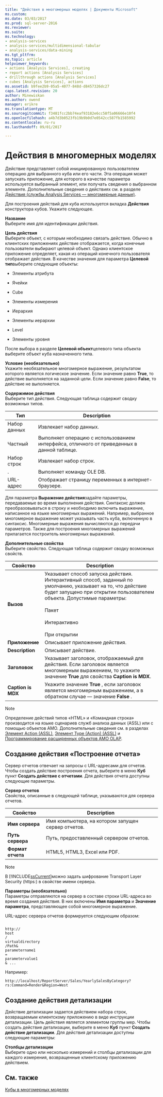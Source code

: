 ```yaml
---
title: "Действия в многомерных моделях | Документы Microsoft"
ms.custom: 
ms.date: 03/03/2017
ms.prod: sql-server-2016
ms.reviewer: 
ms.suite: 
ms.technology:
- analysis-services
- analysis-services/multidimensional-tabular
- analysis-services/data-mining
ms.tgt_pltfrm: 
ms.topic: article
helpviewer_keywords:
- actions [Analysis Services], creating
- report actions [Analysis Services]
- drillthrough actions [Analysis Services]
- cubes [Analysis Services], actions
ms.assetid: b9fee2b9-05a5-4077-848d-d8457326dc27
caps.latest.revision: 20
author: Minewiskan
ms.author: owend
manager: erikre
ms.translationtype: MT
ms.sourcegitcommit: f3481fcc2bb74eaf93182e6cc58f5a06666e10f4
ms.openlocfilehash: a4b7d3b0523fb19b9b0d7e0542cc587fb1585992
ms.contentlocale: ru-ru
ms.lasthandoff: 09/01/2017

---
```

# <a name="actions-in-multidimensional-models"></a>Действия в многомерных моделях
  Действие представляет собой инициированную пользователем операцию для выбранного куба или его части. Эта операция может запускать приложение, для которого в качестве параметра используется выбранный элемент, или получать сведения о выбранном элементе. Дополнительные сведения о действиях см. в разделе [Действия (службы Analysis Services — многомерные данные)](../../analysis-services/multidimensional-models/actions-analysis-services-multidimensional-data.md).  
  
 Для построения действий для куба используется вкладка **Действия** конструктора кубов. Укажите следующее.  
  
 **Название**  
 Выберите имя для идентификации действия.  
  
 **Цель действия**  
 Выберите объект, с которым необходимо связать действие. Обычно в клиентских приложениях действие отображается, когда конечные пользователи выбирают целевой объект. Однако клиентское приложение определяет, какая из операций конечного пользователя отображает действия. В качестве значения для параметра **Целевой тип**выберите следующие объекты:  
  
-   Элементы атрибута  
  
-   Ячейки  
  
-   Cube  
  
-   Элементы измерения  
  
-   Иерархия  
  
-   Элементы иерархии  
  
-   Level  
  
-   Элементы уровня  
  
 После выбора в разделе **Целевой объект**целевого типа объекта выберите объект куба назначенного типа.  
  
 **Условие (необязательно)**  
 Укажите необязательное многомерное выражение, результатом которого является логическое значение. Если значение равно **True**, то действие выполняется на заданной цели. Если значение равно **False**, то действие не выполняется.  
  
 **Содержимое действия**  
 Выберите тип действия. Следующая таблица содержит сводку возможных типов.  
  
|Тип|Description|  
|----------|-----------------|  
|Набор данных|Извлекает набор данных.|  
|Частный|Выполняет операцию с использованием интерфейса, отличного от приведенных в данной таблице.|  
|Набор строк|Извлекает набор строк.|  
|.|Выполняет команду OLE DB.|  
|URL-адрес|Отображает страницу переменных в интернет-браузере.|  
  
 Для параметра **Выражение действия**задайте параметры, передаваемые во время выполнения действия. Синтаксис должен преобразовываться в строку и необходимо включить выражение, написанное на языке многомерных выражений. Например, выбранное многомерное выражение может указывать часть куба, включенную в синтаксис. Многомерные выражения вычисляются до передачи параметров. Также для построения многомерных выражений прилагается построитель многомерных выражений.  
  
 **Дополнительные свойства**  
 Выберите свойство. Следующая таблица содержит сводку возможных свойств.  
  
|Свойство|Description|  
|--------------|-----------------|  
|**Вызов**|Указывает способ запуска действия. Интерактивный способ, заданный по умолчанию, указывает на то, что действие будет запущено при открытии пользователем объекта. Допустимые параметры:<br /><br /> Пакет<br /><br /> Интерактивно<br /><br /> При открытии|  
|**Приложение**|Описывает приложение действия.|  
|**Description**|Описывает действие.|  
|**Заголовок**|Указывает заголовок, отображаемый для действия. Если заголовок является многомерным выражением, то укажите значение **True** для свойства **Caption is MDX**.|  
|**Caption is MDX**|Укажите значение **True** , если заголовок является многомерным выражением, а в обратном случае — значение **False** .|  
  
> [!NOTE]  
>  Определение действий типов «HTML» и «Командная строка» производится на языке сценариев служб анализа данных (ASSL) или с помощью объектов AMO. Дополнительные сведения см. в разделах [Элемент Action (ASSL)](../../analysis-services/scripting/objects/action-element-assl.md), [Элемент Type (Action) (ASSL)](../../analysis-services/scripting/properties/type-element-action-assl.md) и [Программирование расширенных объектов AMO OLAP](../../analysis-services/multidimensional-models/analysis-management-objects/programming-amo-olap-advanced-objects.md).  
  
## <a name="creating-a-reporting-action"></a>Создание действия «Построение отчета»  
 Сервер отчетов отвечает на запросы с URL-адресами для отчетов. Чтобы создать действие построения отчета, выберите в меню **Куб** пункт **Создать действие с отчетами**. Для действия отчета доступны следующие параметры.  
  
 **Сервер отчетов**  
 Свойства, описанные в следующей таблице, указываются для сервера отчетов.  
  
|Свойство|Description|  
|--------------|-----------------|  
|**Имя сервера**|Имя компьютера, на котором запущен сервер отчетов.|  
|**Путь сервера**|Путь, предоставленный сервером отчетов.|  
|**Формат отчета**|HTML5, HTML3, Excel или PDF.|  
  
> [!NOTE]  
>  В [!INCLUDE[ssCurrent](../../includes/sscurrent-md.md)]можно задать шифрование Transport Layer Security (https:) в свойстве имени сервера.  
  
 **Параметры (необязательно)**  
 Параметры отправляются на сервер в составе строки URL-адреса во время создания действия. В них включены **Имя параметра** и **Значение параметра**, представляющее собой многомерное выражение.  
  
 URL-адрес сервера отчетов формируется следующим образом:  
  
```  
  
http://  
host  
/  
virtualdirectory  
/Path&  
parametername1  
=  
parametervalue1  
& ...  
```  
  
 Например:  
  
```  
http://localhost/ReportServer/Sales/YearlySalesByCategory?rs:Command=Render&Region=West  
```  
  
## <a name="creating-a-drillthrough-action"></a>Создание действия детализации  
 Действие детализации задается действием набора строк, возвращаемым клиентскому приложению в виде инструкции детализации. Цель действия является элементом группы мер. Чтобы создать действие детализации, выберите в меню **Куб** пункт **Создать действие детализации**. Для действия детализации доступны следующие параметры:  
  
 **Столбцы детализации**  
 Выберите одно или несколько измерений и столбцы детализации для каждого измерения, возвращенные клиентскому приложению действием.  
  
## <a name="see-also"></a>См. также  
 [Кубы в многомерных моделях](../../analysis-services/multidimensional-models/cubes-in-multidimensional-models.md)  
  
  
